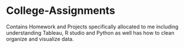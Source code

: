 # College-Assignments
Contains Homework and Projects specifically allocated to me including understanding Tableau, R studio and Python as well has how to clean organize and visualize data.
